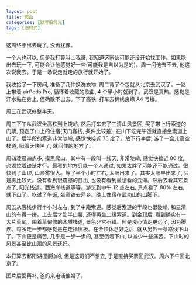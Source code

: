 ```yaml
---
layout: post
title: 爬山
categories: [默写旧时光]
tags: [旧时光]
---
```


这周终于出去玩了, 没再犹豫。

一个人也可以, 但是我打算叫上我哥, 我知道这家伙可能还没开始找工作。如果能出去玩一下, 可能会让他感觉好一些(可能我是自以为是的)。周一问他去不去, 他这次说我去。于是一场说走就走的旅行就开始了。

我收拾了一下房间, 准备了几件换洗衣物, 周二背了个包就从北京去武汉了。一路上带着 airPods Pro, 循环着收藏的歌曲, 4 个半小时就到了。武汉是真热。感觉是汗水黏在身上, 但确散不出去。下了高铁, 打车去锦绣良缘 A4 号楼。

周三在武汉修整半天。

周三下午从武汉坐高铁到上饶站, 然后打车去了三清山风景区, 买了带上行索道的门票, 预定了山上的住宿(天门客栈, 条件比较差), 在山下吃完午饭就直接坐索道上山了。后半段的索道非常陡峭, 感觉快接近 75 度了。放下行李后, 游了一会儿高空栈道, 瞅着天快黑了, 就回住的地方了。

周四凌晨四点多, 摸黑爬山。其中有一段叫一线天, 非常陡峭, 感觉快接近 80 度, 必须拉着铁链才行。最窄的地方只能一个人通过, 如果太胖了可能还不能通过。很快到了山顶, 山顶雾很大。等了半个小时左右, 太阳出来了。其实太阳早出来了, 只是雾比较大。没有看到很震撼的日出, 也没有看到最想看的云海。然后去看其它景点了, 阳光栈道、西海岸栈道等等。游览到中午 12 点左右, 景点看了 80% 左右, 就下山了。吃过了午饭, 坐高铁去萍乡。晚上住宿在武功山的山脚下。

周五从客栈步行半小时左右, 到了中庵索道。感觉后索道的半段也很陡峭, 和三清山的有得一拼。上去后才到半山腰, 还得再坐二级索道。到金顶后, 看到确实有一大片草甸。围着草甸修的木质栈道, 景色非常不错。但是没心情走更远了, 因为脚疼。每多走一步都感觉是在走指压板。在金顶休息好之后, 就从另外一条路线下山了。下山更是痛苦, 几乎是一步一步的, 甚至倒着下山, 以减少一些痛苦。下山时的风景甚至比山顶的风景还好。

本打算去鄱阳湖(删除)的, 但是这哥们不想去, 于是直接买票回武汉。周六下午回北京了。

图片后面再补, 爸妈来电话催婚了。